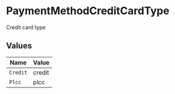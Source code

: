 # PaymentMethodCreditCardType

Credit card type


## Values

| Name     | Value    |
| -------- | -------- |
| `Credit` | credit   |
| `Plcc`   | plcc     |